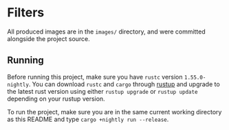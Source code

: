 # Filters

All produced images are in the `images/` directory, and were committed alongside the project source.

## Running

Before running this project, make sure you have `rustc` version `1.55.0-nightly`. You can download `rustc` and `cargo` through [rustup](https://rustup.rs/) and upgrade to the latest rust version using either `rustup upgrade` or `rustup update` depending on your rustup version.

To run the project, make sure you are in the same current working directory as this README and type `cargo +nightly run --release`.
